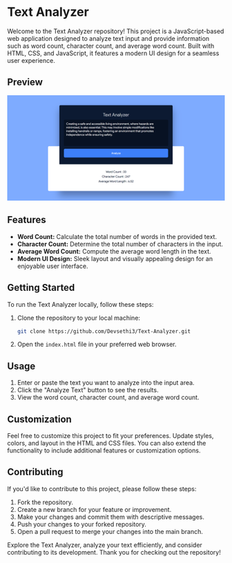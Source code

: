 # Text Analyzer

Welcome to the Text Analyzer repository! This project is a JavaScript-based web application designed to analyze text input and provide information such as word count, character count, and average word count. Built with HTML, CSS, and JavaScript, it features a modern UI design for a seamless user experience.

## Preview

![Text Analyzer Preview](Preview.png)

## Features

- **Word Count:** Calculate the total number of words in the provided text.
- **Character Count:** Determine the total number of characters in the input.
- **Average Word Count:** Compute the average word length in the text.
- **Modern UI Design:** Sleek layout and visually appealing design for an enjoyable user interface.

## Getting Started

To run the Text Analyzer locally, follow these steps:

1. Clone the repository to your local machine:

   ```bash
   git clone https://github.com/Devsethi3/Text-Analyzer.git
   ```

2. Open the `index.html` file in your preferred web browser.

## Usage

1. Enter or paste the text you want to analyze into the input area.
2. Click the "Analyze Text" button to see the results.
3. View the word count, character count, and average word count.

## Customization

Feel free to customize this project to fit your preferences. Update styles, colors, and layout in the HTML and CSS files. You can also extend the functionality to include additional features or customization options.

## Contributing

If you'd like to contribute to this project, please follow these steps:

1. Fork the repository.
2. Create a new branch for your feature or improvement.
3. Make your changes and commit them with descriptive messages.
4. Push your changes to your forked repository.
5. Open a pull request to merge your changes into the main branch.

Explore the Text Analyzer, analyze your text efficiently, and consider contributing to its development. Thank you for checking out the repository!